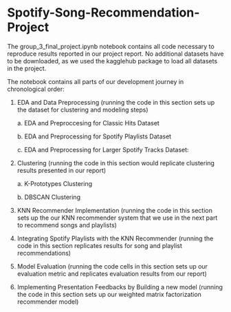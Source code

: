 # Spotify-Song-Recommendation-Project

The group_3_final_project.ipynb notebook contains all code necessary to reproduce results reported in our project report. No additional datasets have to be downloaded, as we used the kagglehub package to load all datasets in the project.

The notebook contains all parts of our development journey in chronological order:

1. EDA and Data Preprocessing (running the code in this section sets up the dataset for clustering and modeling steps)

    a. EDA and Preproccesing for Classic Hits Dataset

    b. EDA and Preprocessing for Spotify Playlists Dataset

    c. EDA and Preprocessing for Larger Spotify Tracks Dataset:

2. Clustering (running the code in this section would replicate clustering results presented in our report)

    a. K-Prototypes Clustering

    b. DBSCAN Clustering

3. KNN Recommender Implementation (running the code in this section sets up the our KNN recommender system that we use in the next part to recommend songs and playlists)

4. Integrating Spotify Playlists with the KNN Recommender (running the code in this section replicates results for song and playlist recommendations)

5. Model Evaluation (running the code cells in this section sets up our evaluation metric and replicates evaluation results from our report)

6. Implementing Presentation Feedbacks by Building a new model (running the code in this section sets up our weighted matrix factorization recommender model)

